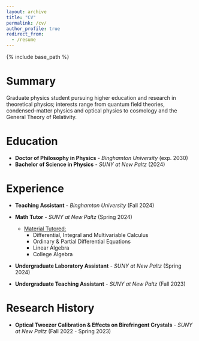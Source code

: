 ```yaml
---
layout: archive
title: "CV"
permalink: /cv/
author_profile: true
redirect_from:
  - /resume
---
```


{% include base_path %}

Summary
======
Graduate physics student pursuing higher education and research in theoretical physics; interests range
from quantum field theories, condensed-matter physics and optical physics to cosmology and the General
Theory of Relativity.

Education
======
* <b>Doctor of Philosophy in Physics</b> - <i>Binghamton University</i> (exp. 2030)
* <b>Bachelor of Science in Physics</b> - <i>SUNY at New Paltz</i> (2024)

Experience
======
* <b>Teaching Assistant</b> - <i>Binghamton University</i> (Fall 2024)

* <b>Math Tutor</b> - <i>SUNY at New Paltz</i> (Spring 2024)
  * <u>Material Tutored:</u>
    * Differential, Integral and Multivariable Calculus
    * Ordinary & Partial Differential Equations
    * Linear Algebra
    * College Algebra

* <b>Undergraduate Laboratory Assistant</b> - <i>SUNY at New Paltz</i> (Spring 2024)

* <b>Undergraduate Teaching Assistant</b> - <i>SUNY at New Paltz</i> (Fall 2023)

Research History
======
* <b>Optical Tweezer Calibration & Effects on Birefringent Crystals</b> - <i>SUNY at New Paltz</i> (Fall 2022 - Spring 2023)

